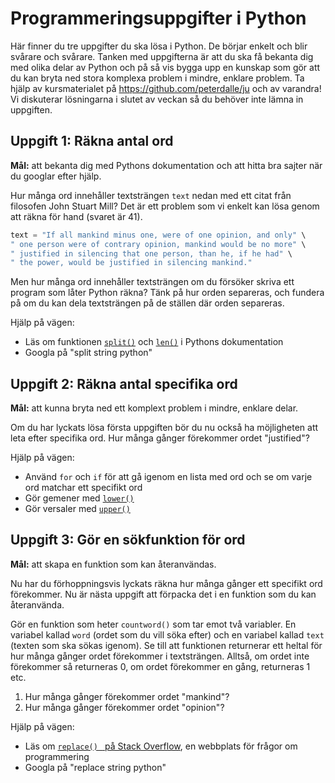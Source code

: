 # Programmeringsuppgifter i Python

Här finner du tre uppgifter du ska lösa i Python. De börjar enkelt och blir svårare och svårare. Tanken med uppgifterna är att du ska få bekanta dig med olika delar av Python och på så vis bygga upp en kunskap som gör att du kan bryta ned stora komplexa problem i mindre, enklare problem. Ta hjälp av kursmaterialet på https://github.com/peterdalle/ju och av varandra! Vi diskuterar lösningarna i slutet av veckan så du behöver inte lämna in uppgiften.

## Uppgift 1: Räkna antal ord

**Mål:** att bekanta dig med Pythons dokumentation och att hitta bra sajter när du googlar efter hjälp.

Hur många ord innehåller textsträngen `text` nedan med ett citat från filosofen John Stuart Mill? Det är ett problem som vi enkelt kan lösa genom att räkna för hand (svaret är 41). 

```py
text = "If all mankind minus one, were of one opinion, and only" \
" one person were of contrary opinion, mankind would be no more" \
" justified in silencing that one person, than he, if he had" \
" the power, would be justified in silencing mankind."
```

Men hur många ord innehåller textsträngen om du försöker skriva ett program som låter Python räkna? Tänk på hur orden separeras, och fundera på om du kan dela textsträngen på de ställen där orden separeras.

Hjälp på vägen:

- Läs om funktionen [`split()`](https://docs.python.org/3.7/library/stdtypes.html#str.split) och [`len()`](https://docs.python.org/3.7/library/functions.html?highlight=len#len>) i Pythons dokumentation
- Googla på "split string python"

## Uppgift 2: Räkna antal specifika ord

**Mål:** att kunna bryta ned ett komplext problem i mindre, enklare delar.

Om du har lyckats lösa första uppgiften bör du nu också ha möjligheten att leta efter specifika ord. Hur många gånger förekommer ordet "justified"?  <!-- Svar: 2 gånger -->

Hjälp på vägen:

- Använd `for` och `if` för att gå igenom en lista med ord och se om varje ord matchar ett specifikt ord
- Gör gemener med [`lower()`](https://docs.python.org/3.7/library/stdtypes.html#str.lower)
- Gör versaler med [`upper()`](https://docs.python.org/3.7/library/stdtypes.html#str.upper)

## Uppgift 3: Gör en sökfunktion för ord

**Mål:** att skapa en funktion som kan återanvändas.

Nu har du förhoppningsvis lyckats räkna hur många gånger ett specifikt ord förekommer. Nu är nästa uppgift att förpacka det i en funktion som du kan återanvända.

Gör en funktion som heter `countword()` som tar emot två variabler. En variabel kallad `word` (ordet som du vill söka efter) och en variabel kallad `text` (texten som ska sökas igenom). Se till att funktionen returnerar ett heltal för hur många gånger ordet förekommer i textsträngen. Alltså, om ordet inte förekommer så returneras 0, om ordet förekommer en gång, returneras 1 etc.

1. Hur många gånger förekommer ordet "mankind"?
2. Hur många gånger förekommer ordet "opinion"?

Hjälp på vägen:

- Läs om [`replace() ` på Stack Overflow](https://stackoverflow.com/questions/9452108/how-to-use-string-replace-in-python-3-x), en webbplats för frågor om programmering
- Googla på "replace string python"
